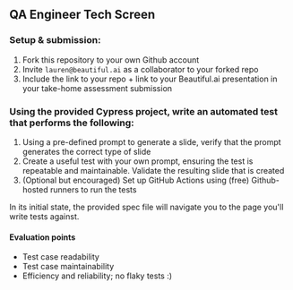 ## QA Engineer Tech Screen

### Setup & submission:

1. Fork this repository to your own Github account
2. Invite `lauren@beautiful.ai` as a collaborator to your forked repo
3. Include the link to your repo + link to your Beautiful.ai presentation in your take-home assessment submission

### Using the provided Cypress project, write an automated test that performs the following:

1. Using a pre-defined prompt to generate a slide, verify that the prompt generates the correct type of slide
2. Create a useful test with your own prompt, ensuring the test is repeatable and maintainable. Validate the resulting slide that is created
3. (Optional but encouraged) Set up GitHub Actions using (free) Github-hosted runners to run the tests 

In its initial state, the provided spec file will navigate you to the page you'll write tests against.  

#### Evaluation points

- Test case readability
- Test case maintainability
- Efficiency and reliability; no flaky tests :)
